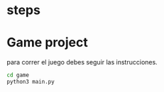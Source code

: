 # steps

# Game project

para correr el juego debes seguir las instrucciones.

```sh
cd game
python3 main.py

```